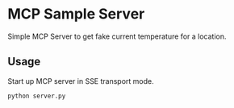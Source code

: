 # MCP Sample Server

Simple MCP Server to get fake current temperature for a location.

## Usage

Start up MCP server in SSE transport mode.

```terminal
python server.py
```
